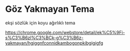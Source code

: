 # Göz Yakmayan Tema
ekşi sözlük için koyu ağırlıklı tema

https://chrome.google.com/webstore/detail/ek%C5%9Fi-s%C3%B6zl%C3%BCk-g%C3%B6z-yakmayan/hgiggnfconnidkambogonpkibgigigfg
